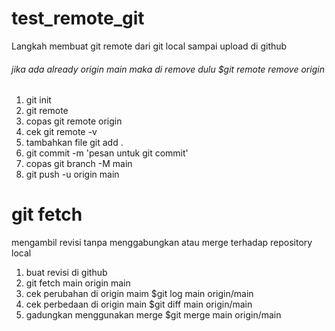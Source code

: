 # test_remote_git

Langkah membuat git remote dari git local sampai upload di github
 ###### jika ada already origin main maka di remove dulu $git remote remove origin
1. git init
2. git remote
3. copas git remote origin
4. cek git remote -v
5. tambahkan file git add .
6. git commit -m 'pesan untuk git commit'
7. copas git branch -M main
8. git push -u origin main

# git fetch 
mengambil revisi tanpa menggabungkan atau merge terhadap repository local
1. buat revisi di github
2. git fetch main origin main
3. cek perubahan di origin maim $git log main origin/main
4. cek perbedaan di origin main $git diff main origin/main
5. gadungkan menggunakan merge $git merge main origin/main 
